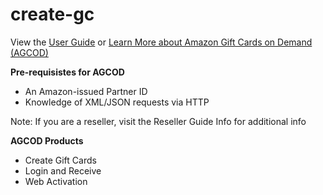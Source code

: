 # create-gc

View the <a href='http://s3.amazonaws.com/AGCOD/tech_spec/AGCODTechSpec_WC_Simplified_EN.pdf'>User Guide</a> or <a href='https://www.amazon.com/gift-card-api/b?ie=UTF8&node=15243199011'>Learn More about Amazon Gift Cards on Demand (AGCOD)</a>

<b>Pre-requisistes for AGCOD</b>
- An Amazon-issued Partner ID
- Knowledge of XML/JSON requests via HTTP

Note: If you are a reseller, visit the Reseller Guide Info for additional info

<b>AGCOD Products</b>
- Create Gift Cards
- Login and Receive
- Web Activation
